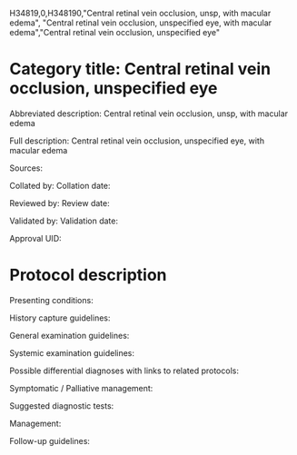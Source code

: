 H34819,0,H348190,"Central retinal vein occlusion, unsp, with macular edema", "Central retinal vein occlusion, unspecified eye, with macular edema","Central retinal vein occlusion, unspecified eye"
# Category title: Central retinal vein occlusion, unspecified eye

Abbreviated description: Central retinal vein occlusion, unsp, with macular edema

Full description: Central retinal vein occlusion, unspecified eye, with macular edema

Sources:

Collated by:
Collation date:

Reviewed by:
Review date:

Validated by:
Validation date:

Approval UID:

# Protocol description

Presenting conditions:

History capture guidelines:

General examination guidelines:

Systemic examination guidelines:

Possible differential diagnoses with links to related protocols:

Symptomatic / Palliative management:

Suggested diagnostic tests:

Management:

Follow-up guidelines:
